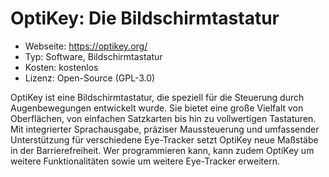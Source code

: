 # OptiKey: Die Bildschirmtastatur

- Webseite: https://optikey.org/
- Typ: Software, Bildschirmtastatur
- Kosten: kostenlos
- Lizenz: Open-Source (GPL-3.0)

OptiKey ist eine Bildschirmtastatur, die speziell für die Steuerung durch Augenbewegungen entwickelt wurde. Sie bietet eine große Vielfalt von Oberflächen, von einfachen Satzkarten bis hin zu vollwertigen Tastaturen. Mit integrierter Sprachausgabe, präziser Maussteuerung und umfassender Unterstützung für verschiedene Eye-Tracker setzt OptiKey neue Maßstäbe in der Barrierefreiheit. Wer programmieren kann, kann zudem OptiKey um weitere Funktionalitäten sowie um weitere Eye-Tracker erweitern.
